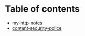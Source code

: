 # Table of contents

* [my-http-notes](README.md)
* [content-security-police](content-security-police.md)
